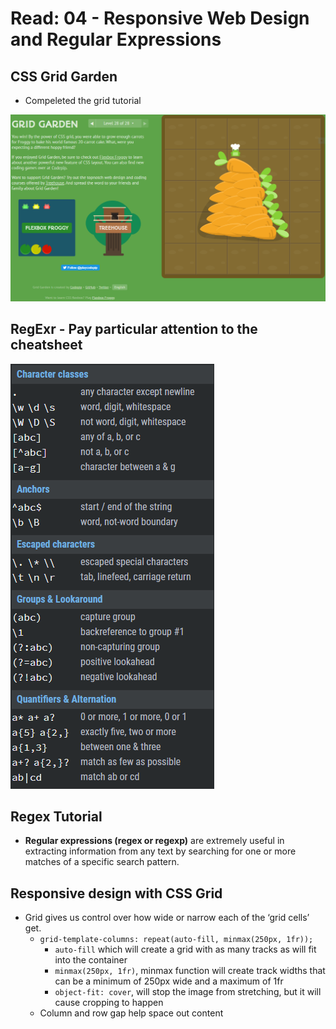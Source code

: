 # Read: 04 - Responsive Web Design and Regular Expressions

## CSS Grid Garden

- Compeleted the grid tutorial

![Grid Garden Tutorial](img/gridGarden.PNG)

## RegExr - Pay particular attention to the cheatsheet

![Regex Cheatsheet](img/regexCS.PNG)

## Regex Tutorial

- **Regular expressions (regex or regexp)** are extremely useful in extracting information from any text by searching for one or more matches of a specific search pattern.

## Responsive design with CSS Grid

- Grid gives us control over how wide or narrow each of the ‘grid cells’ get.
  - ```grid-template-columns: repeat(auto-fill, minmax(250px, 1fr));```
    - ```auto-fill``` which will create a grid with as many tracks as will fit into the container
    - ```minmax(250px, 1fr)```, minmax function will create track widths that can be a minimum of 250px wide and a maximum of 1fr
    - ```object-fit: cover```, will stop the image from stretching, but it will cause cropping to happen
  - Column and row gap help space out content
